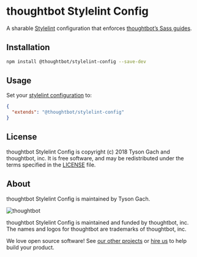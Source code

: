 # thoughtbot Stylelint Config

A sharable [Stylelint][stylelint] configuration that enforces
[thoughtbot’s Sass guides][thoughtbot-sass-guides].

[stylelint]: https://stylelint.io/
[thoughtbot-sass-guides]: https://github.com/thoughtbot/guides/tree/master/style/sass

## Installation

```bash
npm install @thoughtbot/stylelint-config --save-dev
```

## Usage

Set your [stylelint configuration][stylelint-configuration] to:

```json
{
  "extends": "@thoughtbot/stylelint-config"
}
```

[stylelint-configuration]: https://stylelint.io/user-guide/configuration/

## License

thoughtbot Stylelint Config is copyright (c) 2018 Tyson Gach and
thoughtbot, inc. It is free software, and may be redistributed under the
terms specified in the [LICENSE] file.

[LICENSE]: /LICENSE.md

## About

thoughtbot Stylelint Config is maintained by Tyson Gach.

![thoughtbot](http://presskit.thoughtbot.com/images/thoughtbot-logo-for-readmes.svg)

thoughtbot Stylelint Config is maintained and funded by thoughtbot, inc.
The names and logos for thoughtbot are trademarks of thoughtbot, inc.

We love open source software! See [our other projects][community] or
[hire us][hire] to help build your product.

[community]: https://thoughtbot.com/community?utm_source=github
[hire]: https://thoughtbot.com/hire-us?utm_source=github
